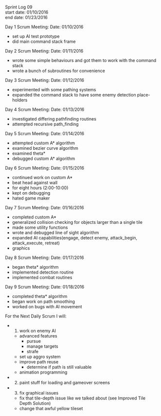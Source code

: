 Sprint Log 09 <br>
start date: 01/10/2016 <br>
end date: 01/23/2016 <br>

Day 1 Scrum Meeting:
Date: 01/10/2016
 - set up AI test prototype
 - did main command stack frame

Day 2 Scrum Meeting:
Date: 01/11/2016
 - wrote some simple behaviours and got them to work with the command stack
 - wrote a bunch of subroutines for convenience

Day 3 Scrum Meeting:
Date: 01/12/2016
 - experimented with some pathing systems
 - expanded the command stack to have some enemy detection place-holders

Day 4 Scrum Meeting:
Date: 01/13/2016
 - investigated differing pathfinding routines
 - attempted recursive path_finding

Day 5 Scrum Meeting:
Date: 01/14/2016
 - attempted custom A* algorithm
 - examined bezier curve algorithm
 - examined theta*
 - debugged custom A* algorithm

Day 6 Scrum Meeting:
Date: 01/15/2016
 - continued work on custom A*
 - beat head against wall
 - for eight hours (2:00-10:00)
 - kept on debugging
 - hated game maker

Day 7 Scrum Meeting:
Date: 01/16/2016
 - completed custom A*
 - generalized collision checking for objects larger than a single tile
 - made some utility functions
 - wrote and debugged line of sight algorithm
 - expanded AI capabilities(engage, detect enemy, attack_begin, attack_execute, retreat)
 - graphics

Day 8 Scrum Meeting:
Date: 01/17/2016
 - began theta* algorithm
 - implemented detection routine
 - implemented combat routines

Day 9 Scrum Meeting:
Date: 01/18/2016
 - completed theta* algorithm
 - began work on path smoothing
 - worked on bugs with AI movement

For the Next Daily Scrum I will:
 - 1. work on enemy AI
	 - advanced features
		 - pursue
		 - manage targets
		 - strafe
	 - set up aggro system
	 - improve path reuse
		 - determine if path is still valuable
	 - animation programming
 - 2. paint stuff for loading and gameover screens
 - 3. fix graphical issues
	 - fix that tile-depth issue like we talked about (see Improved Tile Depth Solution)
	 - change that awful yellow tileset